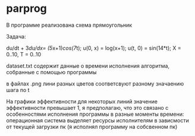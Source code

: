 # parprog
В программе реализована схема прямоугольник

Задача:

du/dt + 3*du/dx= (5*x+1)*cos(7*t); u(0, x) = log(x+1); u(t, 0) = sin(14*t); X = 0..10, T = 0..10

dataset.txt содержит данные о времени исполнения алгоритма, собранные с помощью программы 

в файлах .png лини разных цветов соответсвуют разному значаению шага по t

На графики эффективности для некоторых линий значение эффективности превышает 1, я предполагаю, 
что это  связано с особенностями исполнения программы в разные моменты времени:
операционная система выделяет ресурсы исполнителям в зависмости от текущей загрузки пк (я исполнял программу на собсвенном пк)  
